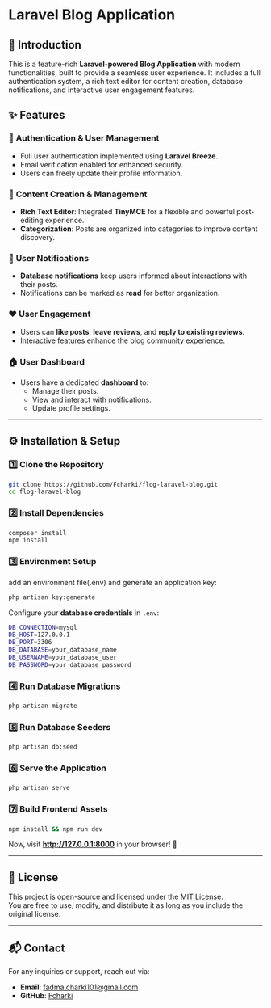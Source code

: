 # Laravel Blog Application

## 🚀 Introduction
This is a feature-rich **Laravel-powered Blog Application** with modern functionalities, built to provide a seamless user experience. It includes a full authentication system, a rich text editor for content creation, database notifications, and interactive user engagement features.

## ✨ Features

### 🔐 **Authentication & User Management**
- Full user authentication implemented using **Laravel Breeze**.
- Email verification enabled for enhanced security.
- Users can freely update their profile information.

### 📝 **Content Creation & Management**
- **Rich Text Editor**: Integrated **TinyMCE** for a flexible and powerful post-editing experience.
- **Categorization**: Posts are organized into categories to improve content discovery.

### 🔔 **User Notifications**
- **Database notifications** keep users informed about interactions with their posts.
- Notifications can be marked as **read** for better organization.

### ❤️ **User Engagement**
- Users can **like posts**, **leave reviews**, and **reply to existing reviews**.
- Interactive features enhance the blog community experience.

### 🏠 **User Dashboard**
- Users have a dedicated **dashboard** to:
  - Manage their posts.
  - View and interact with notifications.
  - Update profile settings.

---

## ⚙️ Installation & Setup

### **1️⃣ Clone the Repository**
```sh
git clone https://github.com/Fcharki/flog-laravel-blog.git
cd flog-laravel-blog
```

### **2️⃣ Install Dependencies**
```sh
composer install
npm install
```

### **3️⃣ Environment Setup**
add an environment file(.env) and generate an application key:
```sh
php artisan key:generate
```
Configure your **database credentials** in `.env`:
```sh
DB_CONNECTION=mysql
DB_HOST=127.0.0.1
DB_PORT=3306
DB_DATABASE=your_database_name
DB_USERNAME=your_database_user
DB_PASSWORD=your_database_password
```

### **4️⃣ Run Database Migrations**
```sh
php artisan migrate
```

### **5️⃣ Run Database Seeders**
```sh
php artisan db:seed
```


### **6️⃣ Serve the Application**
```sh
php artisan serve
```

### **7️⃣ Build Frontend Assets**
```sh
npm install && npm run dev
```

Now, visit **http://127.0.0.1:8000** in your browser! 🚀

---

## 📜 License
This project is open-source and licensed under the [MIT License](LICENSE).  
You are free to use, modify, and distribute it as long as you include the original license.

---

## 📬 Contact
For any inquiries or support, reach out via:
- **Email**: fadma.charki101@gmail.com
- **GitHub**: [Fcharki](https://github.com/Fcharki/)

